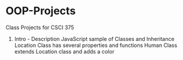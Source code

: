 # OOP-Projects
Class Projects for CSCI 375

1) Intro - Description
    JavaScript sample of Classes and Inheritance
    Location Class has several properties and functions
    Human Class extends Location class and adds a color
